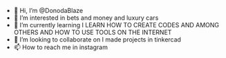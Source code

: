 - 👋 Hi, I’m @DonodaBlaze
- 👀 I’m interested in bets and money and luxury cars
- 🌱 I’m currently learning I LEARN HOW TO CREATE CODES AND AMONG OTHERS AND HOW TO USE TOOLS ON THE INTERNET
- 💞️ I’m looking to collaborate on I made projects in tinkercad
- 📫 How to reach me in instagram

<!---
DonodaBlaze/DonodaBlaze is a ✨ special ✨ repository because its `README.md` (this file) appears on your GitHub profile.
You can click the Preview link to take a look at your changes.
--->
